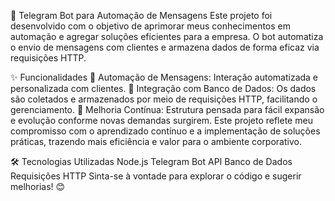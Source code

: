 🤖 Telegram Bot para Automação de Mensagens
Este projeto foi desenvolvido com o objetivo de aprimorar meus conhecimentos em automação e agregar soluções eficientes para a empresa. O bot automatiza o envio de mensagens com clientes e armazena dados de forma eficaz via requisições HTTP.

✨ Funcionalidades
🔄 Automação de Mensagens: Interação automatizada e personalizada com clientes.
💾 Integração com Banco de Dados: Os dados são coletados e armazenados por meio de requisições HTTP, facilitando o gerenciamento.
🚀 Melhoria Contínua: Estrutura pensada para fácil expansão e evolução conforme novas demandas surgirem.
Este projeto reflete meu compromisso com o aprendizado contínuo e a implementação de soluções práticas, trazendo mais eficiência e valor para o ambiente corporativo.

🛠️ Tecnologias Utilizadas
Node.js
Telegram Bot API
Banco de Dados
Requisições HTTP
Sinta-se à vontade para explorar o código e sugerir melhorias! 😊
